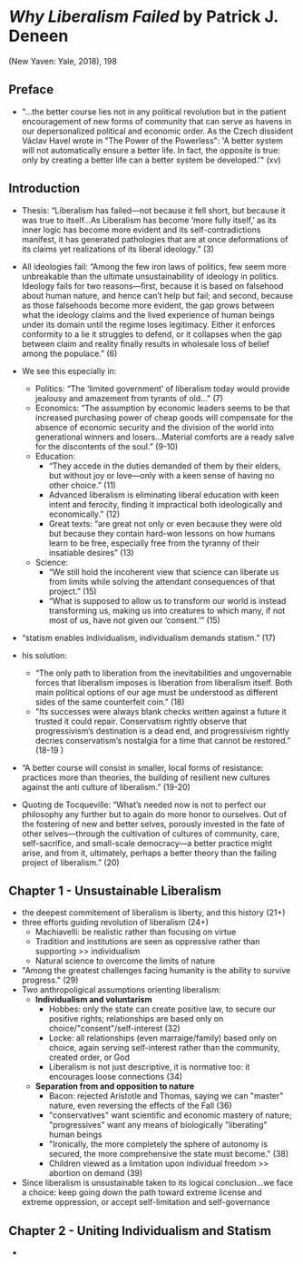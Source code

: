 # *Why Liberalism Failed* by Patrick J. Deneen

(New Yaven: Yale, 2018), 198

## Preface
- "...the better course lies not in any political revolution but in the patient encouragement of new forms of community that can serve as havens in our depersonalized political and economic order. As the Czech dissident Václav Havel wrote in "The Power of the Powerless": 'A better system will not automatically ensure a better life. In fact, the opposite is true: only by creating a better life can a better system be developed.'" (xv)

## Introduction

- Thesis: “Liberalism has failed—not because it fell short, but because it was true to itself…As Liberalism has become ‘more fully itself,’ as its inner logic has become more evident and its self-contradictions manifest, it has generated pathologies that are at once deformations of its claims yet realizations of its liberal ideology.” (3)
- All ideologies fail: “Among the few iron laws of politics, few seem more unbreakable than the ultimate unsustainability of ideology in politics. Ideology fails for two reasons—first, because it is based on falsehood about human nature, and hence can’t help but fail; and second, because as those falsehoods become more evident, the gap grows between what the ideology claims and the lived experience of human beings under its domain until the regime loses legitimacy. Either it enforces conformity to a lie it struggles to defend, or it collapses when the gap between claim and reality finally results in wholesale loss of belief among the populace.” (6)
- We see this especially in:
  - Politics: “The ‘limited government’ of liberalism today would provide jealousy and amazement from tyrants of old…” (7)
  - Economics: “The assumption by economic leaders seems to be that increased purchasing power of cheap goods will compensate for the absence of economic security and the division of the world into generational winners and losers…Material comforts are a ready salve for the discontents of the soul.” (9-10)
  - Education: 
    - “They accede in the duties demanded of them by their elders, but without joy or love—only with a keen sense of having no other choice.” (11)
    - Advanced liberalism is eliminating liberal education with keen intent and ferocity, finding it impractical both ideologically and economically.” (12)
    - Great texts: “are great not only or even because they were old but because they contain hard-won lessons on how humans learn to be free, especially free from the tyranny of their insatiable desires” (13)
  - Science: 
    - “We still hold the incoherent view that science can liberate us from limits while solving the attendant consequences of that project.” (15)
    - “What is supposed to allow us to transform our world is instead transforming us, making us into creatures to which many, if not most of us, have not given our ‘consent.’” (15)

- “statism enables individualism, individualism demands statism.” (17)
- his solution: 
  - “The only path to liberation from the inevitabilities and ungovernable forces that liberalism imposes is liberation from liberalism itself. Both main political options of our age must be understood as different sides of the same counterfeit coin.” (18)
  - "Its successes were always blank checks written against a future it trusted it could repair. Conservatism rightly observe that progressivism’s destination is a dead end, and progressivism rightly decries conservatism’s nostalgia for a time that cannot be restored.” (18-19 )
- “A better course will consist in smaller, local forms of resistance: practices more than theories, the building of resilient new cultures against the anti culture of liberalism.” (19-20)
- Quoting de Tocqueville: “What’s needed now is not to perfect our philosophy any further but to again do more honor to ourselves. Out of the fostering of new and better selves, porously invested in the fate of other selves—through the cultivation of cultures of community, care, self-sacrifice, and small-scale democracy—a better practice might arise, and from it, ultimately, perhaps a better theory than the failing project of liberalism.” (20)

## Chapter 1 - Unsustainable Liberalism
- the deepest commitement of liberalism is liberty, and this history (21+)
- three efforts guiding revolution of liberalism (24+)
  - Machiavelli: be realistic rather than focusing on virtue
  - Tradition and institutions are seen as oppressive rather than supporting >> individualism
  - Natural science to overcome the limits of nature
- "Among the greatest challenges facing humanity is the ability to survive progress." (29)
- Two anthropoligical assumptions orienting liberalism:
  - **Individualism and voluntarism**
    - Hobbes: only the state can create positive law, to secure our positive rights; relationships are based only on choice/"consent"/self-interest (32)
    - Locke: all relationships (even marraige/family) based only on choice, again serving self-interest rather than the community, created order, or God
    - Liberalism is not just descriptive, it is normative too: it encourages loose connections (34)
  - **Separation from and opposition to nature**
    - Bacon: rejected Aristotle and Thomas, saying we can "master" nature, even reversing the effects of the Fall (36)
    - "conservatives" want scientific and economic mastery of nature; "progressives" want any means of biologically "liberating" human beings
    - "Ironically, the more completely the sphere of autonomy is secured, the more comprehensive the state must become." (38)
    - Children viewed as a limitation upon individual freedom >> abortion on demand (39)
- Since liberalism is unsustainable taken to its logical conclusion...we face a choice: keep going down the path toward extreme license and extreme oppression, or accept self-limitation and self-governance


## Chapter 2 - Uniting Individualism and Statism
- 










